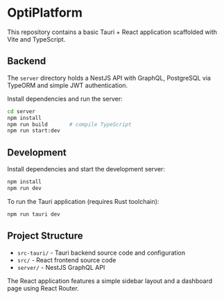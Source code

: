 # OptiPlatform

This repository contains a basic Tauri + React application scaffolded with Vite and TypeScript.

## Backend

The `server` directory holds a NestJS API with GraphQL, PostgreSQL via TypeORM
and simple JWT authentication.

Install dependencies and run the server:

```bash
cd server
npm install
npm run build       # compile TypeScript
npm run start:dev
```

## Development

Install dependencies and start the development server:

```bash
npm install
npm run dev
```

To run the Tauri application (requires Rust toolchain):

```bash
npm run tauri dev
```

## Project Structure

- `src-tauri/` - Tauri backend source code and configuration
- `src/` - React frontend source code
- `server/` - NestJS GraphQL API

The React application features a simple sidebar layout and a dashboard page using React Router.
